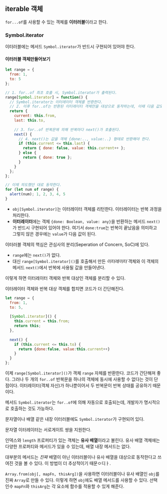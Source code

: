 ## iterable 객체

`for...of`를 사용할 수 있는 객체를 **이터러블**이라고 한다. 

### Symbol.iterator

이터러블에는 메서드 `Symbol.iterator`가 반드시 구현되어 있어야 한다. 

#### 이터러블 객체만들어보기

```js
let range = {
  from: 1,
  to: 5
};

// 1. for..of 최초 호출 시, Symbol.iterator가 출력된다. 
range[Symbol.iterator] = function() {
  // Symbol.iterator는 이터레이터 객체를 반환한다.
  // 2. 이후 for..of는 반환된 이터레이터 객체만을 대상으로 동작하는데, 이때 다음 값도 정해진다. 
  return {
    current: this.from,
    last: this.to,
    
    // 3. for..of 반복문에 의해 반복마다 next()가 호출된다.
    next() {
      // 4. next()는 값을 객체 {done:.., value:..} 형태로 반환해야 한다.
      if (this.current <= this.last) {
        return { done: false, value: this.current++ };
      } else {
        return { done: true };
      }
    }
  };
};

// 이제 의도했던 대로 동작한다.
for (let num of range) {
  alert(num); 1, 2, 3, 4, 5
}
```

- `obj[Symbol.iterator]`는 이터레이터 객체를 리턴한다. 이터레이터는 반복 과정을 처리한다.
- **이터레이터**에는 객체 `{done: Boolean, value: any}`을 반환하는 메서드 `next()`가 반드시 구현되어 있어야 한다. 여기서 `done:true`는 반복이 끝났음을 의미하고 그렇지 않은 경우에는 `value`가 다음 값이 된다. 

이터러블 객체의 핵심은 관심사의 분리(Seperation of Concern, SoC)에 있다.

- `range`에는 `next()`가 없다.
- 대신 `range[Symbol.iterator]()`를 호출해서 만든 *이터레이터* 객체와 이 객체의 메서드 `next()`에서 반복에 사용될 값을 만들어낸다.

이렇게 하면 이터레이터 객체와 반복 대상인 객체를 분리할 수 있다. 

이터레이터 객체와 반복 대상 객체를 합치면 코드가 더 간단해진다.

```js
let range = {
  from: 1,
  to: 5,
  
  [Symbol.iterator]() {
    this.current = this.from;
    return this;
  },
  
  next() {
    if (this.current <= this.to) {
      return {done:false, value:this.current++}
    }
  }
};
```

이제 `range[Symbol.iterator]()`가 객체 `range` 자체를 반환한다. 코드가 간단해져 좋다. 그러나 두 개의 `for..of` 반복문을 하나의 객체에 동시에 사용할 수 없다는 것이 단점이다. 이터레이터(객체 자신)가 하나뿐이어서 두 반복문이 반복 상태를 공유하기 때문이다.

메서드 `Symbol.iterator`는 `for..of`에 의해 자동으로 호출되는데, 개발자가 명시적으로 호출하는 것도 가능하다.

문자열이나 배열 같은 내장 이터러블에도 `Symbol.iterator`가 구현되어 있다.

문자열 이터레이터는 서로게이트 쌍을 지원한다.

인덱스와 `length` 프로퍼티가 있는 객체는 **유사 배열**이라고 불린다. 유사 배열 객체에는 다양한 프로퍼티와 메서드가 있을 수 있는데, 배열 내장 메서드는 없다. 

대부분의 메서드는 *진짜* 배열이 아닌 이터러블이나 유사 배열을 대상으로 동작한다고 쓰여진 것을 볼 수 있다. 이 방법이 더 추상적이기 때문ㅇ디ㅏ.

`Array.from(obj[, mapFn, thisArg])`을 사용하면 이터러블이나 유사 배열인 `obj`를 진짜 `Array`로 만들 수 있다. 이렇게 하면 `obj`에도 배열 메서드를 사용할 수 있다. 선택 인수 `mapFn`와 `thisArg`는 각 요소에 함수를 적용할 수 있게 해준다. 